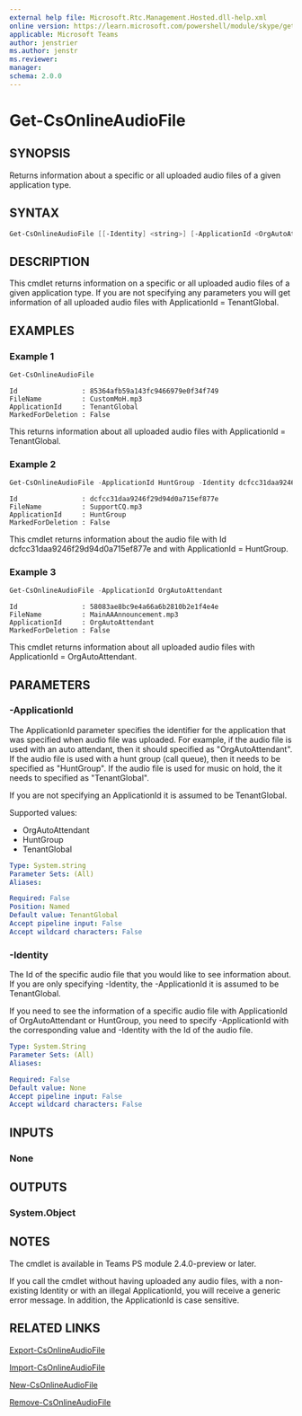 ```yaml
---
external help file: Microsoft.Rtc.Management.Hosted.dll-help.xml 
online version: https://learn.microsoft.com/powershell/module/skype/get-csonlineaudiofile
applicable: Microsoft Teams
author: jenstrier
ms.author: jenstr
ms.reviewer: 
manager:
schema: 2.0.0
---
```


# Get-CsOnlineAudioFile

## SYNOPSIS
Returns information about a specific or all uploaded audio files of a given application type.


## SYNTAX

```powershell
Get-CsOnlineAudioFile [[-Identity] <string>] [-ApplicationId <OrgAutoAttendant | HuntGroup | TenantGlobal>] [<CommonParameters>]
```

## DESCRIPTION
This cmdlet returns information on a specific or all uploaded audio files of a given application type. If you are not specifying any parameters you will get information of all uploaded audio files with ApplicationId = TenantGlobal.

## EXAMPLES

### Example 1
```powershell
Get-CsOnlineAudioFile

```
```Output
Id                : 85364afb59a143fc9466979e0f34f749
FileName          : CustomMoH.mp3
ApplicationId     : TenantGlobal
MarkedForDeletion : False
```
This returns information about all uploaded audio files with ApplicationId = TenantGlobal.

### Example 2
```powershell
Get-CsOnlineAudioFile -ApplicationId HuntGroup -Identity dcfcc31daa9246f29d94d0a715ef877e

```
```Output
Id                : dcfcc31daa9246f29d94d0a715ef877e
FileName          : SupportCQ.mp3
ApplicationId     : HuntGroup
MarkedForDeletion : False
```
This cmdlet returns information about the audio file with Id dcfcc31daa9246f29d94d0a715ef877e and with ApplicationId = HuntGroup.

### Example 3
```powershell
Get-CsOnlineAudioFile -ApplicationId OrgAutoAttendant

```
```Output
Id                : 58083ae8bc9e4a66a6b2810b2e1f4e4e
FileName          : MainAAAnnouncement.mp3
ApplicationId     : OrgAutoAttendant
MarkedForDeletion : False
```
This cmdlet returns information about all uploaded audio files with ApplicationId = OrgAutoAttendant.

## PARAMETERS

### -ApplicationId
The ApplicationId parameter specifies the identifier for the application that was specified when audio file was uploaded. For example, if the audio file is used with an auto attendant, then it should specified as "OrgAutoAttendant".
If the audio file is used with a hunt group (call queue), then it needs to be specified as "HuntGroup". If the audio file is used for music on hold, the it needs to specified as "TenantGlobal".

If you are not specifying an ApplicationId it is assumed to be TenantGlobal.

Supported values:

- OrgAutoAttendant
- HuntGroup
- TenantGlobal

```yaml
Type: System.string
Parameter Sets: (All)
Aliases:

Required: False
Position: Named
Default value: TenantGlobal
Accept pipeline input: False
Accept wildcard characters: False
```

### -Identity
The Id of the specific audio file that you would like to see information about. If you are only specifying -Identity, the -ApplicationId it is assumed to be TenantGlobal. 

If you need to see the information of a specific audio file with ApplicationId of OrgAutoAttendant or HuntGroup, you need to specify -ApplicationId with the corresponding value and -Identity with the Id of the audio file.


```yaml
Type: System.String
Parameter Sets: (All)
Aliases:

Required: False
Default value: None
Accept pipeline input: False
Accept wildcard characters: False
```


## INPUTS

### None

## OUTPUTS

### System.Object

## NOTES
The cmdlet is available in Teams PS module 2.4.0-preview or later.

If you call the cmdlet without having uploaded any audio files, with a non-existing Identity or with an illegal ApplicationId, you will receive a generic error message. In addition, the ApplicationId is case sensitive.

## RELATED LINKS
[Export-CsOnlineAudioFile](Export-CsOnlineAudioFile.md)

[Import-CsOnlineAudioFile](Import-CsOnlineAudioFile.md)

[New-CsOnlineAudioFile](New-CsOnlineAudioFile.md)

[Remove-CsOnlineAudioFile](Remove-CsOnlineAudioFile.md)
